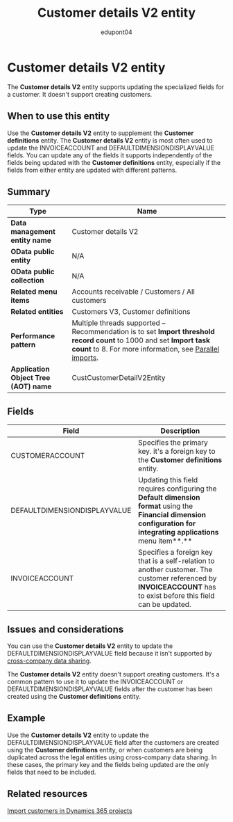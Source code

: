 ﻿---
title: Customer details V2 entity
description: Definition of the Customer details V2 data entity in finance and operations migration projects with Dynamics 365.
ms.date: 04/28/2023
ms.topic: article
author: edupont04
ms.author: katiehav
searchScope: dynamics-365-daf
ms.service: dynamics-365
ms.subservice: guidance
ms.collection: FastTrack
---

# Customer details V2 entity

The **Customer details V2** entity supports updating the specialized fields for a customer. It doesn't support creating customers.

## When to use this entity

Use the **Customer details V2** entity to supplement the **Customer definitions** entity. The **Customer details V2** entity is most often used to update the INVOICEACCOUNT and DEFAULTDIMENSIONDISPLAYVALUE fields. You can update any of the fields it supports independently of the fields being updated with the **Customer definitions** entity, especially if the fields from either entity are updated with different patterns.

## Summary

|Type|Name|
|----|----|
| **Data management entity name** | Customer details V2 |
| **OData public entity** | N/A |
| **OData public collection** | N/A |
| **Related menu items** | Accounts receivable / Customers / All customers |
| **Related entities** | Customers V3, Customer definitions |
| **Performance pattern** | Multiple threads supported – Recommendation is to set **Import threshold record count** to 1000 and set **Import task count** to 8. For more information, see [Parallel imports](/dynamics365/fin-ops-core/dev-itpro/data-entities/data-import-export-job#parallel-imports). |
| **Application Object Tree (AOT) name** | CustCustomerDetailV2Entity |

## Fields

| Field | Description |
|--|--|
| CUSTOMERACCOUNT | Specifies the primary key. it's a foreign key to the **Customer definitions** entity. |
| DEFAULTDIMENSIONDISPLAYVALUE | Updating this field requires configuring the **Default dimension format** using the **Financial dimension configuration for integrating applications** menu item**.** |
| INVOICEACCOUNT | Specifies a foreign key that is a self-relation to another customer. The customer referenced by **INVOICEACCOUNT** has to exist before this field can be updated. |

## Issues and considerations

You can use the **Customer details V2** entity to update the DEFAULTDIMENSIONDISPLAYVALUE field because it isn't supported by [cross-company data sharing](/dynamics365/fin-ops-core/dev-itpro/sysadmin/srs-overview).

The **Customer details V2** entity doesn't support creating customers. It's a common pattern to use it to update the INVOICEACCOUNT or DEFAULTDIMENSIONDISPLAYVALUE fields after the customer has been created using the **Customer definitions** entity.

## Example

Use the **Customer details V2** entity to update the DEFAULTDIMENSIONDISPLAYVALUE field after the customers are created using the **Customer definitions** entity, or when customers are being duplicated across the legal entities using cross-company data sharing. In these cases, the primary key and the fields being updated are the only fields that need to be included.

## Related resources

[Import customers in Dynamics 365 projects](/dynamics365/guidance/resources/import-customers)  
